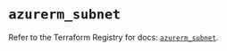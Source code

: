 # `azurerm_subnet`

Refer to the Terraform Registry for docs: [`azurerm_subnet`](https://registry.terraform.io/providers/hashicorp/azurerm/4.19.0/docs/resources/subnet).
